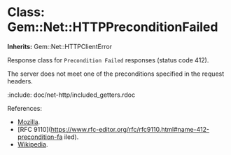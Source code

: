 # Class: Gem::Net::HTTPPreconditionFailed
**Inherits:** Gem::Net::HTTPClientError
    

Response class for `Precondition Failed` responses (status code 412).

The server does not meet one of the preconditions specified in the request
headers.

:include: doc/net-http/included_getters.rdoc

References:

*   [Mozilla](https://developer.mozilla.org/en-US/docs/Web/HTTP/Status/412).
*   [RFC
    9110](https://www.rfc-editor.org/rfc/rfc9110.html#name-412-precondition-fa
    iled).
*   [Wikipedia](https://en.wikipedia.org/wiki/List_of_HTTP_status_codes#412).



